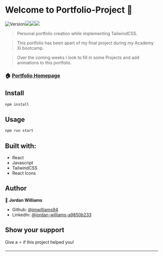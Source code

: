 # Welcome to Portfolio-Project 👋

![Version](https://img.shields.io/badge/version-0.1.0-blue.svg?cacheSeconds=2592000)![](https://img.shields.io/badge/React-20232A?style=for-the-badge&logo=react&logoColor=61DAFB)![](https://img.shields.io/badge/Tailwind_CSS-38B2AC?style=for-the-badge&logo=tailwind-css&logoColor=white)![](https://img.shields.io/badge/JavaScript-323330?style=for-the-badge&logo=javascript&logoColor=F7DF1E)

> Personal portfolio creation while implementing TailwindCSS.

> This portfolio has been apart of my final project during my Academy Xi bootcamp.

> Over the coming weeks I look to fill in some Projects and add animations to this portfolio.

### 🏠 [Portfolio Homepage](http://jmwilliams94.github.io/portfolio-project)

## Install

```sh
npm install

```

## Usage

```sh
npm run start
```

## Built with:

- React
- Javascript
- TailwindCSS
- React Icons

## Author

👤 **Jordan Williams**

- Github: [@jmwilliams94](https://github.com/jmwilliams94)
- LinkedIn: [@jordan-williams-a9850b233](https://linkedin.com/in/jordan-williams-a9850b233)

## Show your support

Give a ⭐️ if this project helped you!

---

